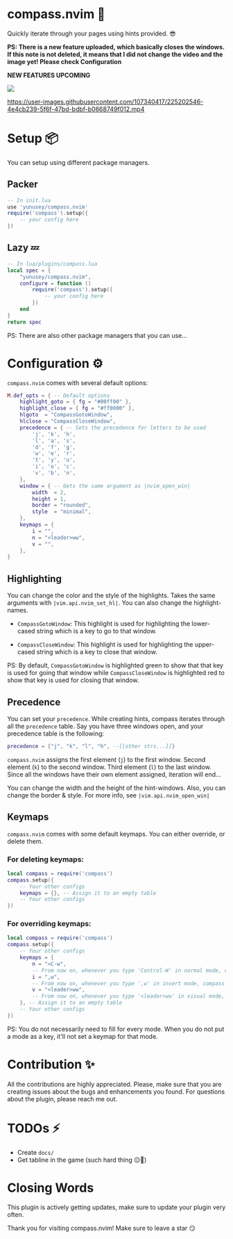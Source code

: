 # compass.nvim 🧭
Quickly iterate through your pages using hints provided. 😎

**PS: There is a new feature uploaded, which basically closes the windows. If this note is not deleted, it means that I did not change the video and the image yet! Please check Configuration**

**NEW FEATURES UPCOMING**

![](https://user-images.githubusercontent.com/107340417/225203822-956b351c-5c3e-492e-b22d-4b1f226d969a.png)

https://user-images.githubusercontent.com/107340417/225202546-4e4cb239-5f6f-47bd-bdbf-b0668749f012.mp4

# Setup 📦
You can setup using different package managers.

## Packer
```lua
-- In init.lua
use 'yunusey/compass.nvim'
require('compass').setup({
  	-- your config here
})
```

## Lazy 💤
```lua
-- In lua/plugins/compass.lua
local spec = {
  	"yunusey/compass.nvim",
  	configure = function ()
    	require('compass').setup({
      		-- your config here
    	})
  	end
}
return spec 
```

PS: There are also other package managers that you can use...

# Configuration ⚙️
`compass.nvim` comes with several default options:
```lua
M.def_opts = { -- Default options
	highlight_goto = { fg = "#00ff00" },
	highlight_close = { fg = "#ff0000" },
	hlgoto  = "CompassGotoWindow",
	hlclose = "CompassCloseWindow",
	precedence = { -- Sets the precedence for letters to be used
		'j', 'k', 'h',
		'l', 'a', 's',
		'd', 'f', 'g',
		'w', 'e', 'r',
		't', 'y', 'u',
		'i', 'o', 'c',
		'v', 'b', 'n',
	},
	window = { -- Gets the same argument as |nvim_open_win|
		width  = 2,
		height = 1,
		border = "rounded",
		style  = "minimal",
	},
	keymaps = {
		i = "",
		n = "<leader>ww",
		v = "",
	},
}
```

## Highlighting
You can change the color and the style of the highlights. Takes the same arguments with ```|vim.api.nvim_set_hl|```. You can also change the highlight-names.

* `CompassGotoWindow`: This highlight is used for highlighting the lower-cased string which is a key to go to that window.

* `CompassCloseWindow`: This highlight is used for highlighting the upper-cased string which is a key to close that window.

PS: By default, `CompassGotoWindow` is highlighted green to show that that key is used for going that window while `CompassCloseWindow` is highlighted red to show that key is used for closing that window. 

## Precedence
You can set your ```precedence```. While creating hints, compass iterates through all the ```precedence``` table. Say you have three windows open, and your precedence table is the following:
```lua
precedence = {"j", "k", "l", "h", --[[other strs...]]}
```

`compass.nvim` assigns the first element (`j`) to the first window. Second element (`k`) to the second window. Third element (`l`) to the last window. Since all the windows have their own element assigned, iteration will end...

You can change the width and the height of the hint-windows. Also, you can change the border & style. For more info, see ```|vim.api.nvim_open_win|```

## Keymaps
`compass.nvim` comes with some default keymaps. You can either override, or delete them.

### For deleting keymaps:

```lua
local compass = require('compass')
compass.setup({
	-- Your other configs
	keymaps = {}, -- Assign it to an empty table
	-- Your other configs
})
```

### For overriding keymaps:

```lua
local compass = require('compass')
compass.setup({
	-- Your other configs
	keymaps = {
		n = "<C-w",
		-- From now on, whenever you type 'Control-W' in normal mode, compass will be executed...
		i = ",w",
		-- From now on, whenever you type ',w' in insert mode, compass will be executed
		v = "<leader>ww",
		-- From now on, whenever you type '<leader>ww' in visual mode, compass will be executed
	}, -- Assign it to an empty table
	-- Your other configs
})
```

PS: You do not necessarily need to fill for every mode. When you do not put a mode as a key, it'll not set a keymap for that mode.

# Contribution ✨
All the contributions are highly appreciated. Please, make sure that you are creating issues about the bugs and enhancements you found. For questions about the plugin, please reach me out.

# TODOs ⚡
* Create ```docs/```
* Get tabline in the game (such hard thing 😐🥲)

# Closing Words
This plugin is actively getting updates, make sure to update your plugin very often.

Thank you for visiting compass.nvim! Make sure to leave a star 😏
